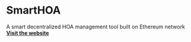 # SmartHOA
A smart decentralized HOA management tool built on Ethereum network
[**Visit the website**](https://smart-hoa.herokuapp.com/)<br>
